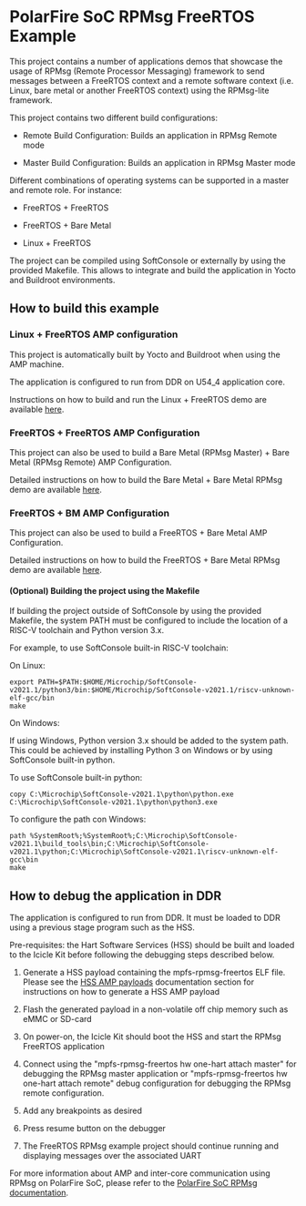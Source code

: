 # PolarFire SoC RPMsg FreeRTOS Example

This project contains a number of applications demos that showcase the usage of RPMsg (Remote Processor Messaging) framework to send messages between a FreeRTOS context and a remote software context (i.e. Linux, bare metal or another FreeRTOS context) using the RPMsg-lite framework.

This project contains two different build configurations:

- Remote Build Configuration: Builds an application in RPMsg Remote mode

- Master Build Configuration: Builds an application in RPMsg Master mode

Different combinations of operating systems can be supported in a master and remote role. For instance:

- FreeRTOS + FreeRTOS

- FreeRTOS + Bare Metal

- Linux + FreeRTOS

The project can be compiled using SoftConsole or externally by using the provided Makefile.
This allows to integrate and build the application in Yocto and Buildroot environments.

## How to build this example
### Linux + FreeRTOS AMP configuration

This project is automatically built by Yocto and Buildroot when using the AMP machine. 

The application is configured to run from DDR on U54_4 application core.

Instructions on how to build and run the Linux + FreeRTOS demo are available [here](https://github.com/polarfire-soc/polarfire-soc-documentation/tree/master/asymmetric-multiprocessing/amp.md).

### FreeRTOS + FreeRTOS AMP Configuration

This project can also be used to build a Bare Metal (RPMsg Master) + Bare Metal (RPMsg Remote) AMP Configuration.

Detailed instructions on how to build the Bare Metal + Bare Metal RPMsg demo are available [here](https://github.com/polarfire-soc/polarfire-soc-documentation/blob/master/asymmetric-multiprocessing/rpmsg.md#freertos-freertos-demo).

### FreeRTOS + BM AMP Configuration

This project can also be used to build a FreeRTOS + Bare Metal AMP Configuration.

Detailed instructions on how to build the FreeRTOS + Bare Metal RPMsg demo are available [here](https://github.com/polarfire-soc/polarfire-soc-documentation/blob/master/asymmetric-multiprocessing/rpmsg.md#freertos-bm-demo).

#### (Optional) Building the project using the Makefile<a name="makefile-build"></a>

If building the project outside of SoftConsole by using the provided Makefile, the system PATH must be configured to include the location of a RISC-V toolchain and Python version 3.x.

For example, to use SoftConsole built-in RISC-V toolchain:

On Linux:
```
export PATH=$PATH:$HOME/Microchip/SoftConsole-v2021.1/python3/bin:$HOME/Microchip/SoftConsole-v2021.1/riscv-unknown-elf-gcc/bin
make
```

On Windows:

If using Windows, Python version 3.x should be added to the system path. This could be achieved by installing Python 3 on Windows or by using SoftConsole built-in python.

To use SoftConsole built-in python:
```
copy C:\Microchip\SoftConsole-v2021.1\python\python.exe C:\Microchip\SoftConsole-v2021.1\python\python3.exe
```

To configure the path con Windows:
```
path %SystemRoot%;%SystemRoot%;C:\Microchip\SoftConsole-v2021.1\build_tools\bin;C:\Microchip\SoftConsole-v2021.1\python;C:\Microchip\SoftConsole-v2021.1\riscv-unknown-elf-gcc\bin
make
```
## How to debug the application in DDR

The application is configured to run from DDR. It must be loaded to DDR using a previous stage program such as the HSS.

Pre-requisites: the Hart Software Services (HSS) should be built and loaded to the Icicle Kit before following the debugging steps described below.

1. Generate a HSS payload containing the mpfs-rpmsg-freertos ELF file. Please see the [HSS AMP payloads](https://github.com/polarfire-soc/polarfire-soc-documentation/blob/master/asymmetric-multiprocessing/rpmsg.md#amp-payloads) documentation section for instructions on how to generate a HSS AMP payload

2. Flash the generated payload in a non-volatile off chip memory such as eMMC or SD-card

3. On power-on, the Icicle Kit should boot the HSS and start the RPMsg FreeRTOS application

4. Connect using the "mpfs-rpmsg-freertos hw one-hart attach master" for debugging the RPMsg master application or "mpfs-rpmsg-freertos hw one-hart attach remote" debug configuration for debugging the RPMsg remote configuration.

5. Add any breakpoints as desired

6. Press resume button on the debugger

8. The FreeRTOS RPMsg example project should continue running and displaying messages over the associated UART

For more information about AMP and inter-core communication using RPMsg on PolarFire SoC, please refer to the [PolarFire SoC RPMsg documentation](https://github.com/polarfire-soc/polarfire-soc-documentation/blob/master/asymmetric-multiprocessing/rpmsg.md).

